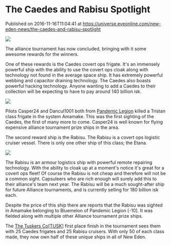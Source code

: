 # The Caedes and Rabisu Spotlight
Published on 2016-11-16T11:04:41 at https://universe.eveonline.com/new-eden-news/the-caedes-and-rabisu-spotlight

![](http://web.ccpgamescdn.com/newssystem/media/70724/1/IC.png)

 

The alliance tournament has now concluded, bringing with it some awesome rewards for the winners.

 

One of these rewards is the Caedes covert ops frigate. It's an immensely powerful ship with the ability to use the covert ops cloak along with technology not found in the average space ship. It has extremely powerful webbing and capacitor draining technology. The Caedes also boasts powerful hacking technology.  Anyone wanting to add a Caedes to their collection  will be expecting to have to pay around 140 billion isk.

 

![](http://web.ccpgamescdn.com/newssystem/media/70724/1/caedes.png)

 

Pilots Casper24 and Dancul1001 both from [Pandemic Legion](http://evemaps.dotlan.net/alliance/Pandemic_Legion) killed a Tristan class frigate  in the system Amamake. This was the first sighting of the Caedes, the first of many more to come. Casper24 is well known for flying expensive alliance tournament prize ships in the area.

 

The second reward ship is the Rabisu. The Rabisu is a covert ops logistic cruiser vessel. There is only one other ship of this class; the Etana.

 

![](http://web.ccpgamescdn.com/newssystem/media/70724/1/rabisu.png)

 

The Rabisu is an armour logistics ship with powerful remote repairing technology. With the ability to cloak up at a moment's notice it's great for a covert ops fleet! Of course the Rabisu is not cheap and therefore will not be a common sight. Capsuleers who are rich enough will surely add this to their alliance's team next year. The Rabisu will be a much sought-after ship for future Alliance tournaments, and is currently selling for 180 billion isk each.

 

Despite the price of this ship there are reports that the Rabisu was sighted in Amamake belonging to Bluemelon of Pandemic Legion [-10]. It was fielded along with multiple other Alliance tournament prize ships.

 

The [The Tuskers Co[TUSK]](http://evemaps.dotlan.net/alliance/The_Tuskers_Co.) first place finish in the tournament sees them with 25 Caedes frigates and 25 Rabisu cruisers. With only 50 of each class made, they now own half of these unique ships in all of New Eden.
